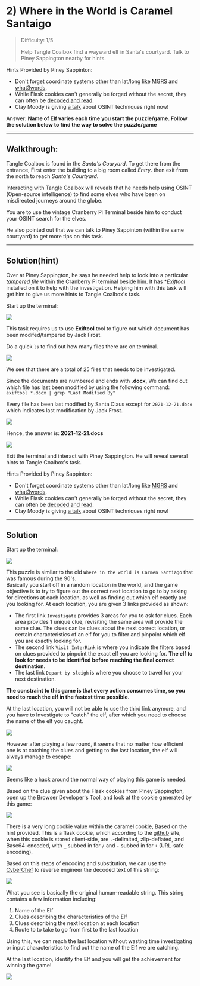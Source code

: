 # 2) Where in the World is Caramel Santaigo

> Difficulty: 1/5
> 
> Help Tangle Coalbox find a wayward elf in Santa's courtyard. Talk to Piney Sappington nearby for hints.

Hints Provided by Piney Sappinton:  
- Don't forget coordinate systems other than lat/long like [MGRS](https://en.wikipedia.org/wiki/Military_Grid_Reference_System) and [what3words](https://what3words.com/).  
- While Flask cookies can't generally be forged without the secret, they can often be [decoded and read](https://gist.github.com/chriselgee/b9f1861dd9b99a8c1ed30066b25ff80b).  
- Clay Moody is giving [a talk](https://www.youtube.com/watch?v=tAot_mcBT9c) about OSINT techniques right now!

Answer: **Name of Elf varies each time you start the puzzle/game. Follow the solution below to find the way to solve the puzzle/game**

---

## Walkthrough:

Tangle Coalbox is found in the _Santa's Couryard_. To get there from the entrance, First enter the building to a big room called _Entry_. then exit from the north to reach _Santa's Courtyard_.

Interacting with Tangle Coalbox will reveals that he needs help using OSINT (Open-source intelligence) to find some elves who have been on misdirected journeys around the globe.

You are to use the vintage Cranberry Pi Terminal beside him to conduct your OSINT search for the elves.

He also pointed out that we can talk to Piney Sappinton (within the same courtyard) to get more tips on this task. 

---
## Solution(hint)

Over at Piney Sappington, he says he needed help to look into a particular _tampered file_ within the Cranberry Pi terminal beside him. It has **Exiftool* installed on it to help with the investigation. Helping him with this task will get him to give us more hints to Tangle Coalbox's task.

Start up the terminal:

![](./res/hint_pic1.png)

This task requires us to use **Exiftool** tool to figure out which document has been modifed/tampered by Jack Frost.

Do a quick `ls` to find out how many files there are on terminal.

![](./res/hint_pic2.png)

We see that there are a total of 25 files that needs to be investigated.

Since the documents are numbered and ends with **.docx**, We can find out which file has last been modified by using the following command:  
`exiftool *.docx | grep "Last Modified By"`

Every file has been last modified by Santa Claus except for `2021-12-21.docx` which indicates last modification by Jack Frost.

![](./res/hint_pic3.png)

Hence, the answer is: **2021-12-21.docs**

![](./res/hint_answer.png)

Exit the terminal and interact with Piney Sappington. He will reveal several hints to Tangle Coalbox's task.

Hints Provided by Piney Sappinton:  
- Don't forget coordinate systems other than lat/long like [MGRS](https://en.wikipedia.org/wiki/Military_Grid_Reference_System) and [what3words](https://what3words.com/).  
- While Flask cookies can't generally be forged without the secret, they can often be [decoded and read](https://gist.github.com/chriselgee/b9f1861dd9b99a8c1ed30066b25ff80b).  
- Clay Moody is giving [a talk](https://www.youtube.com/watch?v=tAot_mcBT9c) about OSINT techniques right now!

---
## Solution

Start up the terminal:

![](./res/sol_pic1.png)

This puzzle is similar to the old `Where in the world is Carmen Santiago` that was famous during the 90's.  
Basically you start off in a random location in the world, and the game objective is to try to figure out the correct next location to go to by asking for directions at each location, as well as finding out which elf exactly are you looking for.
At each location, you are given 3 links provided as shown:

- The first link `Investigate` provides 3 areas for you to ask for clues. Each area provides 1 unique clue, revisiting the same area will provide the same clue. The clues can be clues about the next correct location, or certain characteristics of an elf for you to filter and pinpoint which elf you are exactly looking for.  
- The second link `Visit InterRink` is where you indicate the filters based on clues provided to pinpoint the exact elf you are looking for. **The elf to look for needs to be identified before reaching the final correct destination**.  
- The last link `Depart by sleigh` is where you choose to travel for your next destination.

**The constraint to this game is that every action consumes time, so you need to reach the elf in the fastest time possible.**

At the last location, you will not be able to use the third link anymore, and you have to Investigate to "catch" the elf, after which you need to choose the name of the elf you caught.

![](./res/sol_pic2.png)

However after playing a few round, it seems that no matter how efficient one is at catching the clues and getting to the last location, the elf will always manage to escape:

![](./res/sol_pic3.png)

Seems like a hack around the normal way of playing this game is needed.

Based on the clue given about the Flask cookies from Piney Sappington, open up the Browser Developer's Tool, and look at the cookie generated by this game:

![](./res/sol_pic4.png)

There is a very long cookie value within the caramel cookie, Based on the hint provided. This is a flask cookie, which according to the [github](https://gist.github.com/chriselgee/b9f1861dd9b99a8c1ed30066b25ff80b) site, when this cookie is stored client-side, are `.`-delimited, zlip-deflated, and Base64-encoded, with `_` subbed in for `/` and `-` subbed in for `+` (URL-safe encoding).

Based on this steps of encoding and substitution, we can use the [CyberChef](https://gchq.github.io/CyberChef/) to reverse engineer the decoded text of this string:

![](./res/sol_pic5.png)

What you see is basically the original human-readable string. This string contains a few information including:  
1. Name of the Elf  
2. Clues describing the characteristics of the Elf  
3. Clues describing the next location at each location
4. Route to to take to go from first to the last location

Using this, we can reach the last location without wasting time investigating or input characteristics to find out the name of the Elf we are catching.

At the last location, identify the Elf and you will get the achievement for winning the game!

![](./res/sol_pic6.png)
